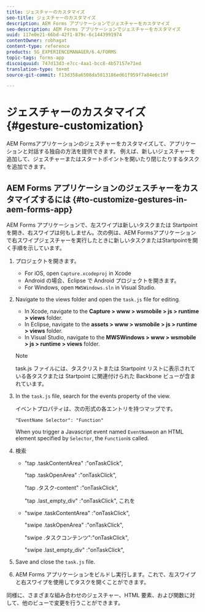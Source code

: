 ```yaml
---
title: ジェスチャーのカスタマイズ
seo-title: ジェスチャーのカスタマイズ
description: AEM Forms アプリケーションでジェスチャーをカスタマイズ
seo-description: AEM Forms アプリケーションでジェスチャーをカスタマイズ
uuid: 117e0e21-66bd-42f1-879c-6c1443991974
contentOwner: robhagat
content-type: reference
products: SG_EXPERIENCEMANAGER/6.4/FORMS
topic-tags: forms-app
discoiquuid: 747d13d3-e7cc-4aa1-bcc8-4b57157e71ed
translation-type: tm+mt
source-git-commit: f13d358a6508da5813186ed61f959f7a84e6c19f

---
```



# ジェスチャーのカスタマイズ {#gesture-customization}

AEM Formsアプリケーションのジェスチャーをカスタマイズして、アプリケーションと対話する独自の方法を提供できます。 例えば、新しいジェスチャーを追加して、ジェスチャーまたはスタートポイントを開いたり閉じたりするタスクを追加できます。

## AEM Forms アプリケーションのジェスチャーをカスタマイズするには {#to-customize-gestures-in-aem-forms-app}

AEM Forms アプリケーションで、左スワイプは新しいタスクまたは Startpoint を開き、右スワイプは何もしません。次の例は、AEM Formsアプリケーションで右スワイプジェスチャーを実行したときに新しいタスクまたはStartpointを開く手順を示しています。

1. プロジェクトを開きます。

   * For iOS, open `Capture.xcodeproj` in Xcode
   * Android の場合、Eclipse で Android プロジェクトを開きます。
   * For Windows, open `MWSWindows.sln` in Visual Studio.

1. Navigate to the views folder and open the `task.js` file for editing.

   * In Xcode, navigate to the **Capture > www > wsmobile > js > runtime > views** folder.
   * In Eclipse, navigate to the **assets > www > wsmobile > js > runtime > views** folder.
   * In Visual Studio, navigate to the **MWSWindows > www > wsmobile > js > runtime > views** folder.
   >[!NOTE]
   >
   >task.js ファイルには、タスクリストまたは Startpoint リストに表示されている各タスクまたは Startpoint に関連付けられた Backbone ビューが含まれています。

1. In the `task.js` file, search for the events property of the view.

   イベントプロパティは、次の形式の各エントリを持つマップです。

   `"EventName Selector": "Function"`

   When you trigger a Javascript event named `EventName`on an HTML element specified by `Selector`, the `Function`is called.

1. 検索

   * &quot;tap .taskContentArea&quot; :&quot;onTaskClick&quot;,

      &quot;tap .taskOpenArea&quot; :&quot;onTaskClick&quot;,

      &quot;tap .タスク-content&quot; :&quot;onTaskClick&quot;,

      &quot;tap .last_empty_div&quot; :&quot;onTaskClick&quot;,
   これを

   * &quot;swipe .taskContentArea&quot; :&quot;onTaskClick&quot;,

      &quot;swipe .taskOpenArea&quot; :&quot;onTaskClick&quot;,

      &quot;swipe .タスクコンテンツ&quot;:&quot;onTaskClick&quot;,

      &quot;swipe .last_empty_div&quot; :&quot;onTaskClick&quot;,


1. Save and close the `task.js` file.
1. AEM Forms アプリケーションをビルドし実行します。これで、左スワイプと右スワイプを使用してタスクを開くことができます。

同様に、さまざまな組み合わせのジェスチャー、HTML 要素、および関数に対して、他のビューで変更を行うことができます。

